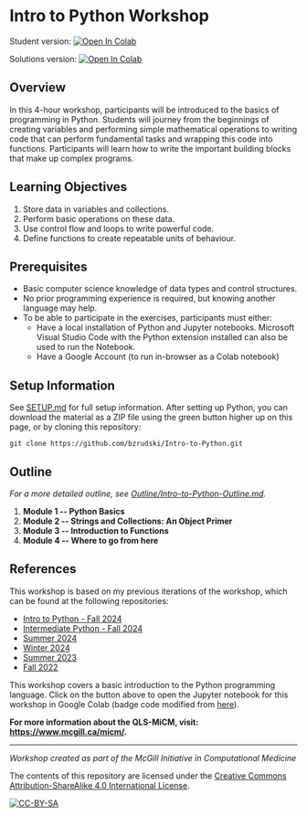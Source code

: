 # Intro to Python Workshop

Student version: 
[![Open In Colab](https://colab.research.google.com/assets/colab-badge.svg)](https://colab.research.google.com/github/bzrudski/Intro-to-Python/blob/main/Exercises/scripts/IntroToPythonBZR.ipynb)

Solutions version:
[![Open In Colab](https://colab.research.google.com/assets/colab-badge.svg)](https://colab.research.google.com/github/bzrudski/Intro-to-Python/blob/main/Exercises/solutions/IntroToPythonBZR.ipynb)

## Overview

In this 4-hour workshop, participants will be introduced to the basics
of programming in Python. Students will journey from the beginnings of
creating variables and performing simple mathematical operations to
writing code that can perform fundamental tasks and wrapping this code
into functions. Participants will learn how to write the important
building blocks that make up complex programs.

## Learning Objectives

1.  Store data in variables and collections.
2.  Perform basic operations on these data.
3.  Use control flow and loops to write powerful code.
4.  Define functions to create repeatable units of behaviour.

## Prerequisites

* Basic computer science knowledge of data types and control
  structures.
* No prior programming experience is required, but knowing another
  language may help.
* To be able to participate in the exercises, participants must
  either:
    * Have a local installation of Python and Jupyter notebooks.
      Microsoft Visual Studio Code with the Python extension installed
      can also be used to run the Notebook.
    * Have a Google Account (to run in-browser as a Colab notebook)

## Setup Information

See [SETUP.md](SETUP.md) for full setup information. After setting up Python, you can download the material as a ZIP file using the green button higher up on this page, or by cloning this repository:

```
git clone https://github.com/bzrudski/Intro-to-Python.git
```

## Outline

*For a more detailed outline, see [Outline/Intro-to-Python-Outline.md](Outline/Intro-to-Python-Outline.md).*

1.  **Module 1 -- Python Basics**
2.  **Module 2 -- Strings and Collections: An Object Primer**
3.  **Module 3 -- Introduction to Functions**
4.  **Module 4 -- Where to go from here**

## References

This workshop is based on my previous iterations of the workshop, which can be found at the following repositories:
* [Intro to Python - Fall 2024](https://github.com/bzrudski/micm_intro_to_python_fall_2024)
* [Intermediate Python - Fall 2024](https://github.com/bzrudski/micm_intermediate_python_fall_2024)
* [Summer 2024](https://github.com/bzrudski/micm_intro_to_python_summer_2024)
* [Winter 2024](https://github.com/bzrudski/micm_intro_to_python_winter_2024)
* [Summer 2023](https://github.com/bzrudski/micm_intro_to_python_summer_2023)
* [Fall 2022](https://github.com/bzrudski/micm_intro_to_python_fall_2022)

This workshop covers a basic introduction to the Python programming language. Click on the button above to open the Jupyter notebook for this workshop in Google Colab (badge code modified from [here](https://colab.research.google.com/github/googlecolab/colabtools/blob/master/notebooks/colab-github-demo.ipynb#scrollTo=8QAWNjizy_3O)).

**For more information about the QLS-MiCM, visit: https://www.mcgill.ca/micm/.**

---

*Workshop created as part of the McGill Initiative in Computational Medicine*

The contents of this repository are licensed under the [Creative Commons Attribution-ShareAlike 4.0 International License](https://creativecommons.org/licenses/by-sa/4.0/).

[![CC-BY-SA](https://mirrors.creativecommons.org/presskit/buttons/88x31/svg/by-sa.svg)](https://creativecommons.org/licenses/by-sa/4.0/)
